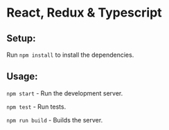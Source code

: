 # React, Redux & Typescript

## Setup:

Run `npm install` to install the dependencies.

## Usage:

`npm start` - Run the development server.

`npm test` - Run tests.

`npm run build` - Builds the server.
